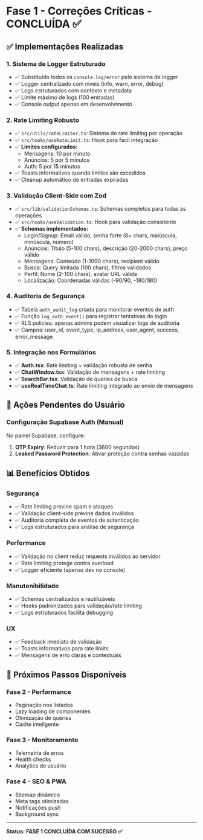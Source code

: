 # Fase 1 - Correções Críticas - CONCLUÍDA ✅

## ✅ Implementações Realizadas

### 1. **Sistema de Logger Estruturado**
- ✅ Substituído todos os `console.log/error` pelo sistema de logger
- ✅ Logger centralizado com níveis (info, warn, error, debug)
- ✅ Logs estruturados com contexto e metadata
- ✅ Limite máximo de logs (100 entradas)
- ✅ Console output apenas em desenvolvimento

### 2. **Rate Limiting Robusto**
- ✅ `src/utils/rateLimiter.ts`: Sistema de rate limiting por operação
- ✅ `src/hooks/useRateLimit.ts`: Hook para fácil integração
- ✅ **Limites configurados:**
  - Mensagens: 10 por minuto
  - Anúncios: 5 por 5 minutos  
  - Auth: 5 por 15 minutos
- ✅ Toasts informativos quando limites são excedidos
- ✅ Cleanup automático de entradas expiradas

### 3. **Validação Client-Side com Zod**
- ✅ `src/lib/validationSchemas.ts`: Schemas completos para todas as operações
- ✅ `src/hooks/useValidation.ts`: Hook para validação consistente
- ✅ **Schemas implementados:**
  - Login/Signup: Email válido, senha forte (8+ chars, maiúscula, minúscula, número)
  - Anúncios: Título (5-100 chars), descrição (20-2000 chars), preço válido
  - Mensagens: Conteúdo (1-1000 chars), recipient válido
  - Busca: Query limitada (100 chars), filtros validados
  - Perfil: Nome (2-100 chars), avatar URL válida
  - Localização: Coordenadas válidas (-90/90, -180/180)

### 4. **Auditoria de Segurança**
- ✅ Tabela `auth_audit_log` criada para monitorar eventos de auth
- ✅ Função `log_auth_event()` para registrar tentativas de login
- ✅ RLS policies: apenas admins podem visualizar logs de auditoria
- ✅ Campos: user_id, event_type, ip_address, user_agent, success, error_message

### 5. **Integração nos Formulários**
- ✅ **Auth.tsx**: Rate limiting + validação robusta de senha
- ✅ **ChatWindow.tsx**: Validação de mensagens + rate limiting
- ✅ **SearchBar.tsx**: Validação de queries de busca
- ✅ **useRealTimeChat.ts**: Rate limiting integrado ao envio de mensagens

## 🔄 Ações Pendentes do Usuário

### **Configuração Supabase Auth (Manual)**
No painel Supabase, configure:
1. **OTP Expiry**: Reduzir para 1 hora (3600 segundos)
2. **Leaked Password Protection**: Ativar proteção contra senhas vazadas

## 📊 **Benefícios Obtidos**

### **Segurança**
- ✅ Rate limiting previne spam e ataques
- ✅ Validação client-side previne dados inválidos
- ✅ Auditoria completa de eventos de autenticação
- ✅ Logs estruturados para análise de segurança

### **Performance**
- ✅ Validação no client reduz requests inválidos ao servidor
- ✅ Rate limiting protege contra overload
- ✅ Logger eficiente (apenas dev no console)

### **Manutenibilidade** 
- ✅ Schemas centralizados e reutilizáveis
- ✅ Hooks padronizados para validação/rate limiting
- ✅ Logs estruturados facilita debugging

### **UX**
- ✅ Feedback imediato de validação
- ✅ Toasts informativos para rate limits
- ✅ Mensagens de erro claras e contextuais

## 🎯 **Próximos Passos Disponíveis**

### **Fase 2 - Performance**
- Paginação nos listados
- Lazy loading de componentes
- Otimização de queries
- Cache inteligente

### **Fase 3 - Monitoramento**
- Telemetria de erros
- Health checks
- Analytics de usuário

### **Fase 4 - SEO & PWA**
- Sitemap dinâmico
- Meta tags otimizadas
- Notificações push
- Background sync

---

**Status: FASE 1 CONCLUÍDA COM SUCESSO ✅**